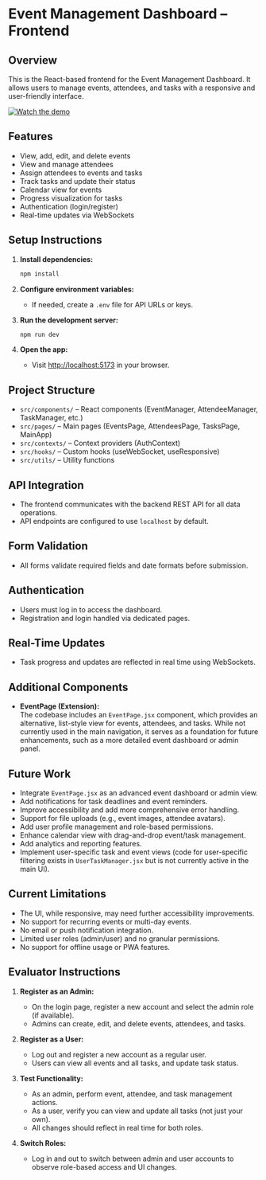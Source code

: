 # Event Management Dashboard – Frontend

## Overview
This is the React-based frontend for the Event Management Dashboard. It allows users to manage events, attendees, and tasks with a responsive and user-friendly interface.

[![Watch the demo](https://img.youtube.com/vi/waxQhP0kyYg/0.jpg)](https://youtu.be/waxQhP0kyYg)


## Features
- View, add, edit, and delete events
- View and manage attendees
- Assign attendees to events and tasks
- Track tasks and update their status
- Calendar view for events
- Progress visualization for tasks
- Authentication (login/register)
- Real-time updates via WebSockets

## Setup Instructions

1. **Install dependencies:**
   ```bash
   npm install
   ```

2. **Configure environment variables:**
   - If needed, create a `.env` file for API URLs or keys.

3. **Run the development server:**
   ```bash
   npm run dev
   ```

4. **Open the app:**
   - Visit [http://localhost:5173](http://localhost:5173) in your browser.

## Project Structure
- `src/components/` – React components (EventManager, AttendeeManager, TaskManager, etc.)
- `src/pages/` – Main pages (EventsPage, AttendeesPage, TasksPage, MainApp)
- `src/contexts/` – Context providers (AuthContext)
- `src/hooks/` – Custom hooks (useWebSocket, useResponsive)
- `src/utils/` – Utility functions

## API Integration
- The frontend communicates with the backend REST API for all data operations.
- API endpoints are configured to use `localhost` by default.

## Form Validation
- All forms validate required fields and date formats before submission.

## Authentication
- Users must log in to access the dashboard.
- Registration and login handled via dedicated pages.

## Real-Time Updates
- Task progress and updates are reflected in real time using WebSockets.

## Additional Components

- **EventPage (Extension):**  
  The codebase includes an `EventPage.jsx` component, which provides an alternative, list-style view for events, attendees, and tasks. While not currently used in the main navigation, it serves as a foundation for future enhancements, such as a more detailed event dashboard or admin panel.

## Future Work

- Integrate `EventPage.jsx` as an advanced event dashboard or admin view.
- Add notifications for task deadlines and event reminders.
- Improve accessibility and add more comprehensive error handling.
- Support for file uploads (e.g., event images, attendee avatars).
- Add user profile management and role-based permissions.
- Enhance calendar view with drag-and-drop event/task management.
- Add analytics and reporting features.
- Implement user-specific task and event views (code for user-specific filtering exists in `UserTaskManager.jsx` but is not currently active in the main UI).

## Current Limitations

- The UI, while responsive, may need further accessibility improvements.
- No support for recurring events or multi-day events.
- No email or push notification integration.
- Limited user roles (admin/user) and no granular permissions.
- No support for offline usage or PWA features.

## Evaluator Instructions

1. **Register as an Admin:**
   - On the login page, register a new account and select the admin role (if available).
   - Admins can create, edit, and delete events, attendees, and tasks.

2. **Register as a User:**
   - Log out and register a new account as a regular user.
   - Users can view all events and all tasks, and update task status.

3. **Test Functionality:**
   - As an admin, perform event, attendee, and task management actions.
   - As a user, verify you can view and update all tasks (not just your own).
   - All changes should reflect in real time for both roles.

4. **Switch Roles:**
   - Log in and out to switch between admin and user accounts to observe role-based access and UI changes.
